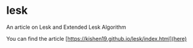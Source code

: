 # lesk
An article on Lesk and Extended Lesk Algorithm

You can find the article [https://kishen19.github.io/lesk/index.html](here)
